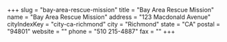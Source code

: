 +++
slug = "bay-area-rescue-mission"
title = "Bay Area Rescue Mission"
name = "Bay Area Rescue Mission"
address = "123 Macdonald Avenue"
cityIndexKey = "city-ca-richmond"
city = "Richmond"
state = "CA"
postal = "94801"
website = ""
phone = "510 215-4887"
fax = ""
+++
